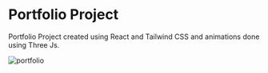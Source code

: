 # Portfolio Project

Portfolio Project created using React and Tailwind CSS and animations done using Three Js.

![portfolio](https://user-images.githubusercontent.com/96062644/226584103-2c30c829-b65d-43f1-8df1-ff988a635f49.png)